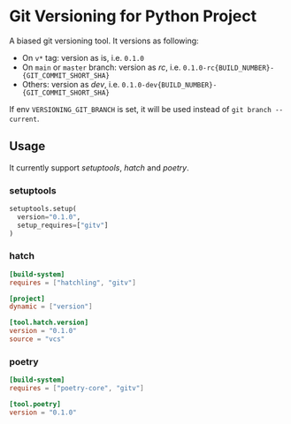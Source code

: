 # Git Versioning for Python Project

A biased git versioning tool. It versions as following:

- On `v*` tag: version as is, i.e. `0.1.0`
- On `main` or `master` branch: version as *rc*, i.e. `0.1.0-rc{BUILD_NUMBER}-{GIT_COMMIT_SHORT_SHA}`
- Others: version as *dev*, i.e. `0.1.0-dev{BUILD_NUMBER}-{GIT_COMMIT_SHORT_SHA}`

If env `VERSIONING_GIT_BRANCH` is set, it will be used instead of `git branch --current`.

## Usage

It currently support *setuptools*, *hatch* and *poetry*.

### setuptools

```python
setuptools.setup(
  version="0.1.0",
  setup_requires=["gitv"]
)
  ```

### hatch

```toml
[build-system]
requires = ["hatchling", "gitv"]

[project]
dynamic = ["version"]

[tool.hatch.version]
version = "0.1.0"
source = "vcs"
```

### poetry

```toml
[build-system]
requires = ["poetry-core", "gitv"]

[tool.poetry]
version = "0.1.0"
```

